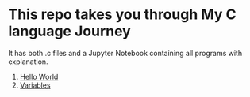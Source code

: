 # This repo takes you through My C language Journey

It has both .c files and a Jupyter Notebook containing all programs with explanation. 

1. [Hello World](programs/hello_world/hello.c)
2. [Variables](programs/variables/variable.c)
